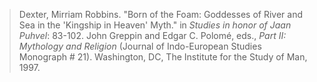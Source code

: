 > Dexter, Mirriam Robbins. "Born of the Foam: Goddesses of River and Sea in the 'Kingship in Heaven' Myth." in *Studies in honor of Jaan Puhvel*: 83-102. John Greppin and Edgar C. Polomé, eds., *Part II: Mythology and Religion* (Journal of Indo-European Studies Monograph # 21). Washington, DC, The Institute for the Study of Man, 1997.

